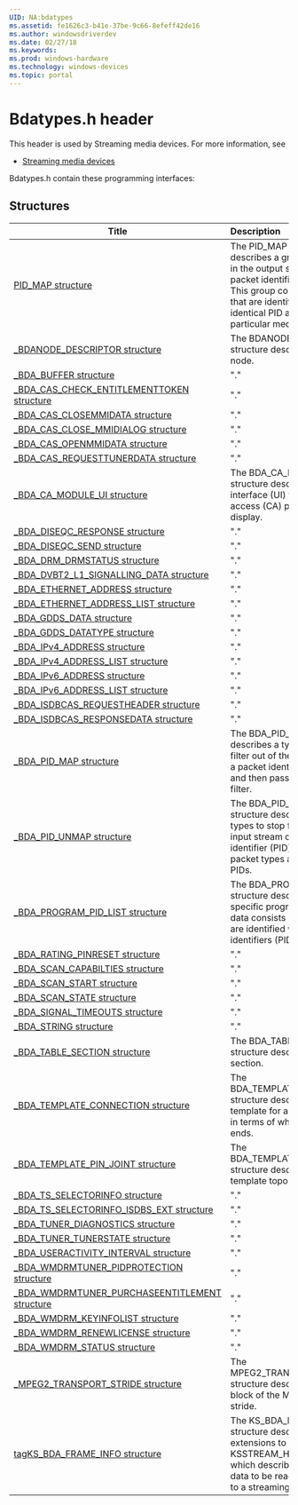 ```yaml
---
UID: NA:bdatypes
ms.assetid: fe1626c3-b41e-37be-9c66-8efeff42de16
ms.author: windowsdriverdev
ms.date: 02/27/18
ms.keywords: 
ms.prod: windows-hardware
ms.technology: windows-devices
ms.topic: portal
---
```


# Bdatypes.h header



This header is used by Streaming media devices. For more information, see
- [Streaming media devices](../_stream/index.md)

Bdatypes.h contain these programming interfaces:


## Structures

| Title   | Description   |
| ---- |:---- |
| [PID_MAP structure](ns-bdatypes-pid_map.md) | The PID_MAP structure describes a group of packets in the output stream of a packet identifier (PID) filter. This group consists of packets that are identified with an identical PID and contain particular media content. |
| [_BDANODE_DESCRIPTOR structure](ns-bdatypes-_bdanode_descriptor.md) | The BDANODE_DESCRIPTOR structure describes a BDA node. |
| [_BDA_BUFFER structure](ns-bdatypes-_bda_buffer.md) | "." |
| [_BDA_CAS_CHECK_ENTITLEMENTTOKEN structure](ns-bdatypes-_bda_cas_check_entitlementtoken.md) | "." |
| [_BDA_CAS_CLOSEMMIDATA structure](ns-bdatypes-_bda_cas_closemmidata.md) | "." |
| [_BDA_CAS_CLOSE_MMIDIALOG structure](ns-bdatypes-_bda_cas_close_mmidialog.md) | "." |
| [_BDA_CAS_OPENMMIDATA structure](ns-bdatypes-_bda_cas_openmmidata.md) | "." |
| [_BDA_CAS_REQUESTTUNERDATA structure](ns-bdatypes-_bda_cas_requesttunerdata.md) | "." |
| [_BDA_CA_MODULE_UI structure](ns-bdatypes-_bda_ca_module_ui.md) | The BDA_CA_MODULE_UI structure describes the user interface (UI) that conditional access (CA) plugins can display. |
| [_BDA_DISEQC_RESPONSE structure](ns-bdatypes-_bda_diseqc_response.md) | "." |
| [_BDA_DISEQC_SEND structure](ns-bdatypes-_bda_diseqc_send.md) | "." |
| [_BDA_DRM_DRMSTATUS structure](ns-bdatypes-_bda_drm_drmstatus.md) | "." |
| [_BDA_DVBT2_L1_SIGNALLING_DATA structure](ns-bdatypes-_bda_dvbt2_l1_signalling_data.md) | "." |
| [_BDA_ETHERNET_ADDRESS structure](ns-bdatypes-_bda_ethernet_address.md) | "." |
| [_BDA_ETHERNET_ADDRESS_LIST structure](ns-bdatypes-_bda_ethernet_address_list.md) | "." |
| [_BDA_GDDS_DATA structure](ns-bdatypes-_bda_gdds_data.md) | "." |
| [_BDA_GDDS_DATATYPE structure](ns-bdatypes-_bda_gdds_datatype.md) | "." |
| [_BDA_IPv4_ADDRESS structure](ns-bdatypes-_bda_ipv4_address.md) | "." |
| [_BDA_IPv4_ADDRESS_LIST structure](ns-bdatypes-_bda_ipv4_address_list.md) | "." |
| [_BDA_IPv6_ADDRESS structure](ns-bdatypes-_bda_ipv6_address.md) | "." |
| [_BDA_IPv6_ADDRESS_LIST structure](ns-bdatypes-_bda_ipv6_address_list.md) | "." |
| [_BDA_ISDBCAS_REQUESTHEADER structure](ns-bdatypes-_bda_isdbcas_requestheader.md) | "." |
| [_BDA_ISDBCAS_RESPONSEDATA structure](ns-bdatypes-_bda_isdbcas_responsedata.md) | "." |
| [_BDA_PID_MAP structure](ns-bdatypes-_bda_pid_map.md) | The BDA_PID_MAP structure describes a type of data to filter out of the input stream of a packet identifier (PID) filter and then pass to a downstream filter. |
| [_BDA_PID_UNMAP structure](ns-bdatypes-_bda_pid_unmap.md) | The BDA_PID_UNMAP structure describes packet types to stop filtering from the input stream of a packet identifier (PID) filter. These packet types are identified with PIDs. |
| [_BDA_PROGRAM_PID_LIST structure](ns-bdatypes-_bda_program_pid_list.md) | The BDA_PROGRAM_PID_LIST structure describes data of a specific program to view. This data consists of packets that are identified with packet identifiers (PID). |
| [_BDA_RATING_PINRESET structure](ns-bdatypes-_bda_rating_pinreset.md) | "." |
| [_BDA_SCAN_CAPABILTIES structure](ns-bdatypes-_bda_scan_capabilties.md) | "." |
| [_BDA_SCAN_START structure](ns-bdatypes-_bda_scan_start.md) | "." |
| [_BDA_SCAN_STATE structure](ns-bdatypes-_bda_scan_state.md) | "." |
| [_BDA_SIGNAL_TIMEOUTS structure](ns-bdatypes-_bda_signal_timeouts.md) | "." |
| [_BDA_STRING structure](ns-bdatypes-_bda_string.md) | "." |
| [_BDA_TABLE_SECTION structure](ns-bdatypes-_bda_table_section.md) | The BDA_TABLE_SECTION structure describes a table section. |
| [_BDA_TEMPLATE_CONNECTION structure](ns-bdatypes-_bda_template_connection.md) | The BDA_TEMPLATE_CONNECTION structure describes the template for a BDA connection in terms of where it begins and ends. |
| [_BDA_TEMPLATE_PIN_JOINT structure](ns-bdatypes-_bda_template_pin_joint.md) | The BDA_TEMPLATE_PIN_JOINT structure describes a joint in a template topology. |
| [_BDA_TS_SELECTORINFO structure](ns-bdatypes-_bda_ts_selectorinfo.md) | "." |
| [_BDA_TS_SELECTORINFO_ISDBS_EXT structure](ns-bdatypes-_bda_ts_selectorinfo_isdbs_ext.md) | "." |
| [_BDA_TUNER_DIAGNOSTICS structure](ns-bdatypes-_bda_tuner_diagnostics.md) | "." |
| [_BDA_TUNER_TUNERSTATE structure](ns-bdatypes-_bda_tuner_tunerstate.md) | "." |
| [_BDA_USERACTIVITY_INTERVAL structure](ns-bdatypes-_bda_useractivity_interval.md) | "." |
| [_BDA_WMDRMTUNER_PIDPROTECTION structure](ns-bdatypes-_bda_wmdrmtuner_pidprotection.md) | "." |
| [_BDA_WMDRMTUNER_PURCHASEENTITLEMENT structure](ns-bdatypes-_bda_wmdrmtuner_purchaseentitlement.md) | "." |
| [_BDA_WMDRM_KEYINFOLIST structure](ns-bdatypes-_bda_wmdrm_keyinfolist.md) | "." |
| [_BDA_WMDRM_RENEWLICENSE structure](ns-bdatypes-_bda_wmdrm_renewlicense.md) | "." |
| [_BDA_WMDRM_STATUS structure](ns-bdatypes-_bda_wmdrm_status.md) | "." |
| [_MPEG2_TRANSPORT_STRIDE structure](ns-bdatypes-_mpeg2_transport_stride.md) | The MPEG2_TRANSPORT_STRIDE structure describes the format block of the MPEG2 transport stride. |
| [tagKS_BDA_FRAME_INFO structure](ns-bdatypes-tagks_bda_frame_info.md) | The KS_BDA_FRAME_INFO structure describes BDA extensions to the KSSTREAM_HEADER structure, which describes a packet of data to be read from or written to a streaming driver pin. |
